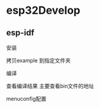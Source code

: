 # esp32Develop



## esp-idf

安装



拷贝example 到指定文件夹



编译



查看编译结果 主要查看bin文件的地址



menuconfig配置





